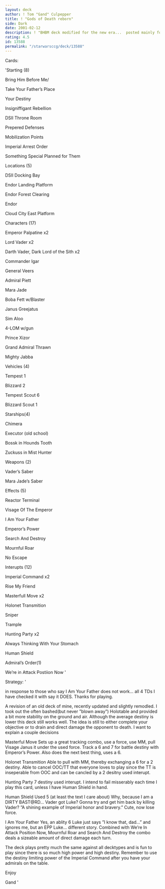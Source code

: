 ```yaml
---
layout: deck
author: ! Tom "Gand" Culpepper
title: ! "Gods of Death reborn"
side: Dark
date: 2001-02-12
description: ! "BHBM deck modified for the new era...  posted mainly for my records as I have moved on to playing HDADTJ or Endor Ops(not the version on my page) as the current standard.This is not a typical deck even for BHBM.  I just like messing with people’s"
rating: 4.5
id: 13588
permalink: "/starwarsccg/deck/13588"
---
```

Cards: 

'Starting (8)

Bring Him Before Me/

  Take Your Father’s Place

Your Destiny

Insigniffigant Rebellion

DSII Throne Room

Prepered Defenses

Mobilization Points

Imperial Arrest Order

Something Special Planned for Them


Locations (5)

DSII Docking Bay

Endor Landing Platform

Endor Forest Clearing

Endor

Cloud City East Platform


Characters (17)

Emperor Palpatine x2

Lord Vader x2

Darth Vader, Dark Lord of the Sith x2

Commander Igar

General Veers

Admiral Piett

Mara Jade

Boba Fett w/Blaster

Janus Greejatus

Sim Aloo

4-LOM w/gun

Prince Xizor

Grand Admiral Thrawn

Mighty Jabba


Vehicles (4)

Tempest 1 

Blizzard 2

Tempest Scout 6

Blizzard Scout 1


Starships(4)

Chimera

Executor (old school)

Bossk in Hounds Tooth

Zuckuss in Mist Hunter


Weapons (2)

Vader’s Saber

Mara Jade’s Saber


Effects (5)

Reactor Terminal

Visage Of The Emperor

I Am Your Father

Emperor’s Power

Search And Destroy

Mournful Roar

No Escape


Interupts (12)

Imperial Command x2

Rise My Friend

Masterfull Move x2

Holonet Transmition

Sniper

Trample

Hunting Party x2

Always Thinking With Your Stomach

Human Shield


Admiral’s Order(1)

We’re in Attack Postiion Now  '

Strategy: '

in response to those who say I Am Your Father does not work...  all 4 TDs I have checked it with say it DOES.  Thanks for playing.



A revision of an old deck of mine, recently updated and slightly remodled.  I took out the often bashed(but never ”blown away”) Holotable and provided a bit more stability on the ground and air.  Although the average destiny is lower this deck still works well.  The idea is still to either complete your objective or to drain and direct damage the opponent to death.  I want to explain a couple decisions


Masterful Move Sets up a great tracking combo, use a force, use MM, pull Visage Janus it under the used force.  Track a 6 and 7 for battle destiny with Emperor’s Power.  Also does the next best thing, uses a 6.


Holonet Transmition Able to pull with MM, thereby exchanging a 6 for a 2 destiny.  Able to cancel OOC/TT that everyone loves to play since the TT is inseperable from OOC and can be cancled by a 2 desitny used interupt.


Hunting Party 7 destiny used interupt.  I intend to fail misserably each time I play this card, unless I have Human Shield in hand.


Human Shield Used 5 (at least the text I care about)  Why, because I am a DIRTY BAST@RD...  Vader got Luke?  Gonna try and get him back by killing Vader?  ”A shining example of Imperial honor and bravery.”  Cute, now lose force.


I Am Your Father Yes, an ablity 6 Luke just says ”I know that, dad...” and ignores me, but an EPP Luke...  different story.  Combined with We’re In Attack Position Now, Mournful Roar and Search And Destroy the combo deals a sizeable amount of direct damage each turn.



The deck plays pretty much the same against all decktypes and is fun to play since there is so much high power and high destiny.  Remember to use the destiny limiting power of the Imperial Command after you have your admirals on the table.


Enjoy



Gand  '

